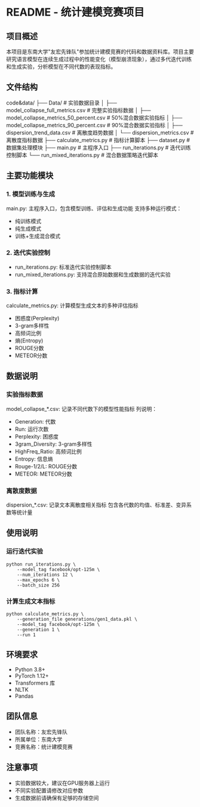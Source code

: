 # README - 统计建模竞赛项目
## 项目概述
本项目是东南大学"友宏先锋队"参加统计建模竞赛的代码和数据资料库。项目主要研究语言模型在连续生成过程中的性能变化（模型崩溃现象），通过多代迭代训练和生成实验，分析模型在不同代数的表现指标。
## 文件结构
code&data/
├── Data/                          # 实验数据目录
│   ├── model_collapse_full_metrics.csv       # 完整实验指标数据
│   ├── model_collapse_metrics_50_percent.csv # 50%混合数据实验指标
│   ├── model_collapse_metrics_90_percent.csv # 90%混合数据实验指标
│   ├── dispersion_trend_data.csv   # 离散度趋势数据
│   └── dispersion_metrics.csv     # 离散度指标数据
├── calculate_metrics.py           # 指标计算脚本
├── dataset.py                     # 数据集处理模块
├── main.py                        # 主程序入口
├── run_iterations.py              # 迭代训练控制脚本
└── run_mixed_iterations.py        # 混合数据策略迭代脚本
## 主要功能模块
### 1. 模型训练与生成
main.py: 主程序入口，包含模型训练、评估和生成功能
支持多种运行模式：
- 纯训练模式
- 纯生成模式
- 训练+生成混合模式
### 2. 迭代实验控制
- run_iterations.py: 标准迭代实验控制脚本
- run_mixed_iterations.py: 支持混合原始数据和生成数据的迭代实验
### 3. 指标计算
calculate_metrics.py: 计算模型生成文本的多种评估指标
- 困惑度(Perplexity)
- 3-gram多样性
- 高频词比例
- 熵(Entropy)
- ROUGE分数
- METEOR分数
## 数据说明
### 实验指标数据
model_collapse_*.csv: 记录不同代数下的模型性能指标
列说明：
- Generation: 代数
- Run: 运行次数
- Perplexity: 困惑度
- 3gram_Diversity: 3-gram多样性
- HighFreq_Ratio: 高频词比例
- Entropy: 信息熵
- Rouge-1/2/L: ROUGE分数
- METEOR: METEOR分数
### 离散度数据
dispersion_*.csv: 记录文本离散度相关指标
包含各代数的均值、标准差、变异系数等统计量
## 使用说明
### 运行迭代实验
```
python run_iterations.py \
    --model_tag facebook/opt-125m \
    --num_iterations 12 \
    --max_epochs 6 \
    --batch_size 256
```
### 计算生成文本指标
```
python calculate_metrics.py \
    --generation_file generations/gen1_data.pkl \
    --model_tag facebook/opt-125m \
    --generation 1 \
    --run 1
```
## 环境要求
- Python 3.8+
- PyTorch 1.12+
- Transformers 库
- NLTK
- Pandas
## 团队信息
- 团队名称：友宏先锋队
- 所属单位：东南大学
- 竞赛名称：统计建模竞赛
## 注意事项
- 实验数据较大，建议在GPU服务器上运行
- 不同实验配置请修改对应参数
- 生成数据前请确保有足够的存储空间 
